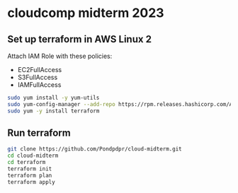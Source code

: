 # cloudcomp midterm 2023

## Set up terraform in AWS Linux 2

Attach IAM Role with these policies:

- EC2FullAccess
- S3FullAccess
- IAMFullAccess

```bash
sudo yum install -y yum-utils
sudo yum-config-manager --add-repo https://rpm.releases.hashicorp.com/AmazonLinux/hashicorp.repo
sudo yum -y install terraform
```

## Run terraform

```bash
git clone https://github.com/Pondpdpr/cloud-midterm.git
cd cloud-midterm
cd terraform
terraform init
terraform plan
terraform apply
```
